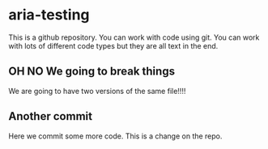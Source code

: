 # aria-testing
 
This is a github repository. You can work with code using git. You can work with lots of different code types but they are all text in the end.

## OH NO We going to break things

We are going to have two versions of the same file!!!!
## Another commit

Here we commit some more code. This is a change on the repo.
